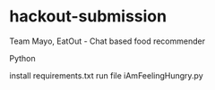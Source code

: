 # hackout-submission


Team Mayo,
EatOut - Chat based food recommender

Python

install requirements.txt
run file iAmFeelingHungry.py